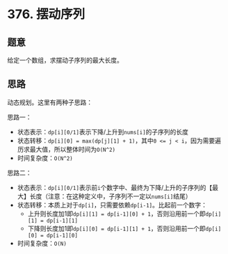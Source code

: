 # 376. 摆动序列

## 题意

给定一个数组，求摆动子序列的最大长度。

## 思路

动态规划。这里有两种子思路：

思路一：

- 状态表示：`dp[i][0/1]`表示下降/上升到`nums[i]`的子序列的长度
- 状态转移：`dp[i][0] = max(dp[j][1] + 1)`，其中`0 <= j < i`，因为需要遍历求最大值，所以整体时间为`O(N^2)`
- 时间复杂度：`O(N^2)`

思路二：

- 状态表示：`dp[i][0/1]`表示前`i`个数字中、最终为下降/上升的子序列的【最大】长度（注意：在这种定义中，子序列不一定以`nums[i]`结尾）
- 状态转移：本质上对于`dp[i]`，只需要依赖`dp[i-1]`。比起前一个数字：
  - 上升则长度加1即`dp[i][1] = dp[i-1][0] + 1`，否则沿用前一个即`dp[i][1] = dp[i-1][1]`
  - 下降则长度加1即`dp[i][0] = dp[i-1][1] + 1`，否则沿用前一个即`dp[i][0] = dp[i-1][0]`
- 时间复杂度：`O(N)`
